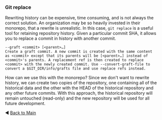 ### Git replace
Rewriting history can be expensive, time consuming, and is not always the correct solution. An organization may be so heavily invested in their monorepo, that a rewrite is unrealistic. In this case, `git replace` is a useful tool for retaining repository history. Given a particular commit SHA, it allows you to replace a commit in history with another commit. 

```
--graft <commit> [<parent>…​]
Create a graft commit. A new commit is created with the same content as <commit> except that its parents will be [<parent>…​] instead of <commit>'s parents. A replacement ref is then created to replace <commit> with the newly created commit. Use --convert-graft-file to convert a $GIT_DIR/info/grafts file and use replace refs instead.
```

How can we use this with the monorepo? Since we don't want to rewrite history, we can create two copies of the repository, one containing all of the historical data and the other with the HEAD of the historical repository and any other future commits. With this approach, the historical repository will remain untouched (read-only) and the new repository will be used for all future development.

:arrow_backward: [Back to Main](../README.md)
